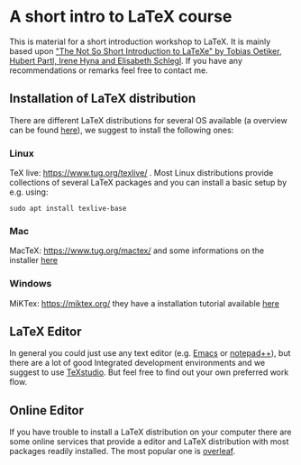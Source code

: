 # A short intro to LaTeX course

This is material for a short introduction workshop to LaTeX. It is mainly based upon ["The Not So Short Introduction to LaTeXe" by Tobias Oetiker, Hubert Partl, Irene Hyna and Elisabeth Schlegl](https://tobi.oetiker.ch/lshort/lshort.pdf). If you have any recommendations or remarks feel free to contact me.

## Installation of LaTeX distribution

There are different LaTeX distributions for several OS available (a overview can be found [here](https://www.latex-project.org/get/)), we suggest to install the following ones:

### Linux

TeX live: https://www.tug.org/texlive/ . Most Linux distributions provide collections of several LaTeX packages and you can install a basic setup by e.g. using:

```
sudo apt install texlive-base
```

### Mac

MacTeX: https://www.tug.org/mactex/ and some informations on the installer [here](https://www.tug.org/mactex/theinstaller.html)

### Windows

MiKTex: https://miktex.org/ they have a installation tutorial available [here](https://miktex.org/howto/install-miktex)

## LaTeX Editor

In general you could just use any text editor (e.g. [Emacs](https://www.gnu.org/software/emacs/) or [notepad++](https://notepad-plus-plus.org/downloads/)), but there are a lot of good Integrated development environments and we suggest to use [TeXstudio](https://www.texstudio.org/). But feel free to find out your own preferred work flow.

## Online Editor

If you have trouble to install a LaTeX distribution on your computer there are some online services that provide a editor and LaTeX distribution with most packages readily installed. The most popular one is [overleaf](https://www.overleaf.com/).

